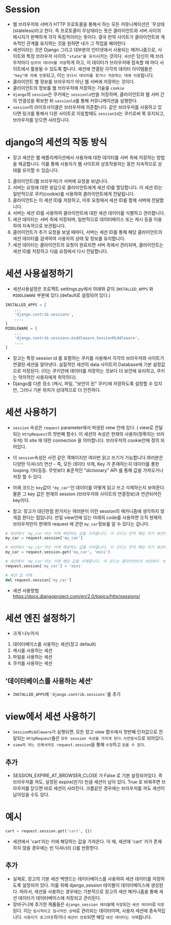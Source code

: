 # Session
- 웹 브라우저와 서버가 HTTP 프로토콜을 통해서 하는 모든 커뮤니케이션은 `무상태(stateless)라고 한다. 즉 프로토콜이 무상태라는 뜻은 클라이언트와 서버 사이의 메시지가 완벽하게 각각 독립적이라는 뜻이다. 결국 만약 사이트가 클라이언트와 계속적인 관계를 유지하는 것을 원하면 내가 그 작업을 해야한다.
- 세션이라는 것은 Django 그리고 대부분의 인터넷에서 사용되는 메카니즘으로, 사이트와 특정 브라우저 사이의 `"state"를 유지`시키는 것이다. `세션`은 당신이 매 브라우저마다 `임의의 데이터를 저장`하게 하고, 이 데이터가 브라우저에 접속할 때 마다 사이트에서 활용될 수 있도록 합니다. 세션에 연결된 각각의 데이터 아이템들은 `"key"에 의해 인용`되고, 이는 `또다시 데이터를 찾거나 저장하는 데에 이용`됩니다.
- 클라이언트 별 정보를 브라우저가 아닌 웹 서버에 저장하는 것이다.
- 클라이언트의 정보를 웹 브라우저에 저장하는 기술을 `cookie`
- `django`의 `session`은 쿠키에는 `sessionld`만을 저장하며, 클라이언트와 웹 서버 간의 연결성을 확보한 뒤 `sessionld`를 통해 커뮤니케이션을 실행한다.
- `session`의 라이프사이클은 브라우저에 의존합니다. 같은 브라우저를 사용하고 있다면 링크를 통해서 다른 사이트로 이동할때도 `sessionId`는 쿠키로써 쭉 유지되고, 브라우저를 닫으면 사라집니다.

# django의 세션의 작동 방식

- 장고 세션은 웹 애플리케이션에서 사용자에 대한 데이터를 서버 측에 저장하는 방법을 제공합니다. 이를 통해 사용자가 웹 사이트와 상호작용하는 동안 지속적으로 상태를 유지할 수 있습니다.

1. 클라이언트(웹 브라우저)가 서버에 요청을 보냅니다.
2. 서버는 요청에 대한 응답으로 클라이언트에게 세션 ID를 할당합니다. 이 세션 ID는 일반적으로 쿠키(cookie)를 사용하여 클라이언트에게 전달됩니다.
3. 클라이언트는 이 세션 ID를 저장하고, 이후 요청에서 세션 ID를 함께 서버에 전달합니다.
4. 서버는 세션 ID를 사용하여 클라이언트에 대한 세션 데이터를 식별하고 관리합니다.
5. 세션 데이터는 서버 측에 저장되며, 일반적으로 데이터베이스 또는 캐시 등을 이용하여 지속적으로 보관됩니다.
6. 클라이언트가 추가 요청을 보낼 때마다, 서버는 세션 ID를 통해 해당 클라이언트의 세션 데이터를 검색하여 사용자의 상태 및 정보를 유지합니다.
7. 세션 데이터는 클라이언트의 요청이 완료되면 서버 측에서 관리되며, 클라이언트는 세션 ID를 저장하고 다음 요청에서 다시 전달합니다.

# 세션 사용설정하기
- 세션사용설정은 프로젝트 settings.py에서 아래와 같이 `INSTALLED_APPS` 와 `MIDDLEWARE` 부분에 있다.(default로 설정되어 있다.)
```python
INSTALLED_APPS = [
    ...
    'django.contrib.sessions',
    ....
]
MIDDLEWARE = [
    ...
    'django.contrib.sessions.middleware.SessionMiddleware',
    ....
]
```
- 장고는 특정 session id 를 포함하는 쿠키를 사용해서 각각의 브라우저와 사이트가 연결된 세션을 알아낸다. 실질적인 세션의 data 사이트의 Database에 기본 설정값으로 저장된다. (이는 쿠키안에 데이터를 저장하는 것보다 더 보안에 유리하고, 쿠키는 악의적인 사용자에게 취약하다).
- Django를 다른 장소 (캐시, 파일, "보안이 된" 쿠키)에 저장하도록 설정할 수 있지만, 그러나 기본 위치가 상대적으로 더 안전하다.

# 세션 사용하기
- `session` 속성은 `request` parameter에서 파생된 view 안에 있다. ( view로 전달되는 `HttpRequest`의 첫번째 함수). 이 세션의 속성은 현재의 사용자(정확히는 브라우저) 의 site 에 대한 connection 을 의미합니다. 브라우저의 cookie안에 정의 되어있다.
- 이 `session`속성은 사전 같은 객체이지만 여러번 읽고 쓰기가 가능합니다.여러분은 다양한 딕셔너리 연산 - 즉, 모든 데이타 삭제, Key 가 존재하는지 데이터를 통한 looping 기타등등. 무엇보다 표준적인 "dictionary" API 를 통해 값을 가져오거나 저장 할 수 있다.
- 아래 코드는 `key`값이 `"my_car"`인 데이터를 어떻게 읽고 쓰고 삭제하는지 보여준다. 물론 그 key 값은 현재의 session (브라우저와 사이트의 연결정보)과 연관되어진 key이다.

- 참고: 장고가 대단한점 한가지는 여러분이 이런 session의 매카니즘에 생각하지 않게끔 한다는 점입니다. 만일 view안에 있는 아래의 code를 사용하면 오직 현재의 브라우저만이 현재의 request 에 관한 `my_car`정보를 알 수 있다는 겁니다.
```python
# 세션에서 'my_car'라는 키에 해당하는 값을 가져옵니다. 이 코드는 만약 해당 키가 세션에 없을 경우 KeyError를 발생시킵니다.
my_car = request.session['my_car']

# 세션에서 'my_car'라는 키에 해당하는 값을 가져옵니다. 이 코드는 만약 해당 키가 세션에 없을 경우 디폴트 값으로 'mini'를 설정합니다. 즉, 세션에 'my_car'가 없다면 my_car 변수에 'mini' 값을 할당합니다.
my_car = request.session.get('my_car', 'mini')

# 세션에서 'my_car'라는 키와 해당 값을 삭제합니다. 이 코드는 클라이언트의 세션에서 'my_car'라는 키와 해당 값이 삭제됩니다.
request.session['my_car'] = 'mini'

# 세션 값 삭제
del request.session['my_car']

```
- 세션 사용방법
https://docs.djangoproject.com/en/2.0/topics/http/sessions/

# 세션 엔진 설정하기

- 크게 나누어서
1. 데이터베이스를 사용하는 세션(장고 default)
2. 캐시를 사용하는 세션
3. 파일을 사용하는 세션
4. 쿠키를 사용하는 세션

## '데이터베이스를 사용하는 세션'
- `INSTALLED_APPS`에 `'django.contrib.sessions'`를 추가

# view에서 세션 사용하기
- `SessionMiddleware`가 실행되면, 모든 장고 view 함수에서 첫번째 인자값으로 전달되는 `HttpRequest`들은 `모두 session 속성을 가지게 된다`. `사전형식`으로 되어있다.
- `view의 어느 곳에서라도 request.session`을 통해 `수정`하고 `읽을 수 있다`.

## 추가
-  SESSION_EXPIRE_AT_BROWSER_CLOSE 가 False 로 기본 설정되어있다. 즉 브라우저를 꺼도, 설정된 expire(만기) 만큼 세션이 남아 있다. True 로 바꿔주면 브라우저를 닫으면 바로 세션이 사라진다. 크롬같은 경우에는 브라우저를 꺼도 세션이 남아있을 수도 있다.

# 예시
```python
cart = request.session.get('cart', {})
```
-  세션에서 'cart'라는 키에 해당하는 값을 가져온다. 이 때, 세션에 'cart' 키가 존재하지 않을 경우에는 빈 딕셔너리 {}를 반환한다. 

## 추가
- 실제로, 장고의 기본 세션 백엔드는 데이터베이스를 사용하여 세션 데이터를 저장하도록 설정되어 있다. 이를 위해 django_session 테이블이 데이터베이스에 생성된다. 따라서, 세션을 사용하는 경우에는 기본적으로 장고의 세션 메커니즘을 통해 세션 데이터가 데이터베이스에 저장되고 관리된다.
- 장바구니에 추가한 제품들은 `django_session 테이블`에 `저장`되는 `세션 데이터`로 `저장`된다. 이는 `임시적이고 일시적인 상태`로 관리되는 데이터이며, 사용자 세션에 종속적입니다. `사용자가 로그아웃`하거나 `세션이 만료`되면 해당 `세션 데이터는 삭제`됩니다.